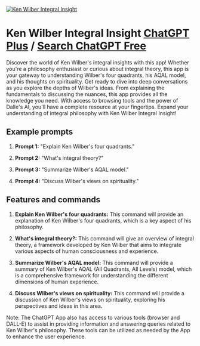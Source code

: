 
[![Ken Wilber Integral Insight](https://files.oaiusercontent.com/file-wUickr5pYkT1PTBEURgvZk4T?se=2123-10-17T17%3A37%3A58Z&sp=r&sv=2021-08-06&sr=b&rscc=max-age%3D31536000%2C%20immutable&rscd=attachment%3B%20filename%3D3fc7dfbb-fa24-4106-8eda-6898e597745a.png&sig=LUgEly2QF4KJZwjaLt5A3l%2B8CVCJTKNEOFCp0TYkGc0%3D)](https://chat.openai.com/g/g-XJbsaMONu-ken-wilber-integral-insight)

# Ken Wilber Integral Insight [ChatGPT Plus](https://chat.openai.com/g/g-XJbsaMONu-ken-wilber-integral-insight) / [Search ChatGPT Free](https://gptcall.net/index.html#/?search=Ken%20Wilber%20Integral%20Insight)

Discover the world of Ken Wilber's integral insights with this app! Whether you're a philosophy enthusiast or curious about integral theory, this app is your gateway to understanding Wilber's four quadrants, his AQAL model, and his thoughts on spirituality. Get ready to dive into deep conversations as you explore the depths of Wilber's ideas. From explaining the fundamentals to discussing the nuances, this app provides all the knowledge you need. With access to browsing tools and the power of Dalle's AI, you'll have a complete resource at your fingertips. Expand your understanding of integral philosophy with Ken Wilber Integral Insight!

## Example prompts

1. **Prompt 1:** "Explain Ken Wilber's four quadrants."

2. **Prompt 2:** "What's integral theory?"

3. **Prompt 3:** "Summarize Wilber's AQAL model."

4. **Prompt 4:** "Discuss Wilber's views on spirituality."

## Features and commands

1. **Explain Ken Wilber's four quadrants:** This command will provide an explanation of Ken Wilber's four quadrants, which is a key aspect of his philosophy.

2. **What's integral theory?:** This command will give an overview of integral theory, a framework developed by Ken Wilber that aims to integrate various aspects of human consciousness and experience.

3. **Summarize Wilber's AQAL model:** This command will provide a summary of Ken Wilber's AQAL (All Quadrants, All Levels) model, which is a comprehensive framework for understanding the different dimensions of human experience.

4. **Discuss Wilber's views on spirituality:** This command will provide a discussion of Ken Wilber's views on spirituality, exploring his perspectives and ideas in this area.

Note: The ChatGPT App also has access to various tools (browser and DALL-E) to assist in providing information and answering queries related to Ken Wilber's philosophy. These tools can be utilized as needed by the App to enhance the user experience.


